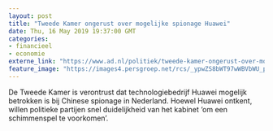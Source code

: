 ```yaml
---
layout: post
title: "Tweede Kamer ongerust over mogelijke spionage Huawei"
date: Thu, 16 May 2019 19:37:00 GMT
categories: 
- financieel 
- economie 
externe_link: "https://www.ad.nl/politiek/tweede-kamer-ongerust-over-mogelijke-spionage-huawei~a5dea4b1/"
feature_image: "https://images4.persgroep.net/rcs/_ypwZS8bWT97wWBVbWU_p28vYSY/diocontent/57931663/_fitwidth/400/?appId=21791a8992982cd8da851550a453bd7f&quality=0.7"
---
```


De Tweede Kamer is verontrust dat technologiebedrijf Huawei mogelijk betrokken is bij Chinese spionage in Nederland. Hoewel Huawei ontkent, willen politieke partijen snel duidelijkheid van het kabinet ‘om een schimmenspel te voorkomen’.
